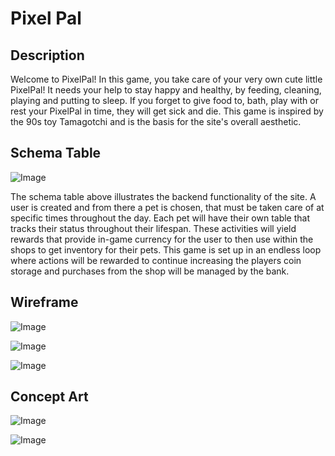 # Pixel Pal

## Description

Welcome to PixelPal! In this game, you take care of your very own cute little PixelPal! It needs your help to stay happy and healthy, by feeding, cleaning, playing and putting to sleep. If you forget to give food to, bath, play with or rest your PixelPal in time, they will get sick and die. This game is inspired by the 90s toy Tamagotchi and is the basis for the site's overall aesthetic.

## Schema Table

![Image](https://github.com/user-attachments/assets/201c439b-7b06-4324-a6dc-654eafd9005c)

The schema table above illustrates the backend functionality of the site. A user is created and from there a pet is chosen, that must be taken care of at specific times throughout the day. Each pet will have their own table that tracks their status throughout their lifespan. These activities will yield rewards that provide in-game currency for the user to then use within the shops to get inventory for their pets. This game is set up in an endless loop where actions will be rewarded to continue increasing the players coin storage and purchases from the shop will be managed by the bank.

## Wireframe

![Image](https://github.com/user-attachments/assets/74c503e5-71ed-4c67-8632-7e7c977f8d52)

![Image](https://github.com/user-attachments/assets/1d22a260-8bef-45cd-8bcf-d50d1c35abac)

![Image](https://github.com/user-attachments/assets/34d2adc5-e1a6-4819-8b45-e761dcda4a78)

## Concept Art

![Image](https://github.com/user-attachments/assets/8fd2e475-c4e4-4936-8cd8-623e52d4504e)

![Image](https://github.com/user-attachments/assets/522f05df-4145-44ef-aa10-1f1adee7f2bc)
